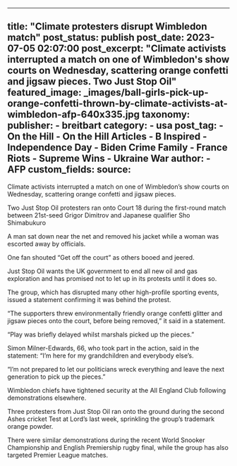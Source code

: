 
---
title: "Climate protesters disrupt Wimbledon match" 
post_status: publish
post_date: 2023-07-05 02:07:00 
post_excerpt: "Climate activists interrupted a match on one of Wimbledon&#39;s show courts on Wednesday, scattering orange confetti and jigsaw pieces. Two Just Stop Oil"
featured_image: _images/ball-girls-pick-up-orange-confetti-thrown-by-climate-activists-at-wimbledon-afp-640x335.jpg 
taxonomy:
    publisher:
        - breitbart
    category:
        - usa 
    post_tag:
        - On the Hill
        - On the Hill Articles
        - B Inspired
        - Independence Day
        - Biden Crime Family
        - France Riots
        - Supreme Wins
        - Ukraine War
    author:
        - AFP
custom_fields:
    source: 
---
Climate activists interrupted a match on one of Wimbledon’s show courts on Wednesday, scattering orange confetti and jigsaw pieces.

Two Just Stop Oil protesters ran onto Court 18 during the first-round match between 21st-seed Grigor Dimitrov and Japanese qualifier Sho Shimabukuro

A man sat down near the net and removed his jacket while a woman was escorted away by officials.

One fan shouted “Get off the court” as others booed and jeered.

Just Stop Oil wants the UK government to end all new oil and gas exploration and has promised not to let up in its protests until it does so.

The group, which has disrupted many other high-profile sporting events, issued a statement confirming it was behind the protest.

“The supporters threw environmentally friendly orange confetti glitter and jigsaw pieces onto the court, before being removed,” it said in a statement.

“Play was briefly delayed whilst marshals picked up the pieces.”

Simon Milner-Edwards, 66, who took part in the action, said in the statement: “I’m here for my grandchildren and everybody else’s.

“I’m not prepared to let our politicians wreck everything and leave the next generation to pick up the pieces.”

Wimbledon chiefs have tightened security at the All England Club following demonstrations elsewhere.

Three protesters from Just Stop Oil ran onto the ground during the second Ashes cricket Test at Lord’s last week, sprinkling the group’s trademark orange powder.

There were similar demonstrations during the recent World Snooker Championship and English Premiership rugby final, while the group has also targeted Premier League matches. 